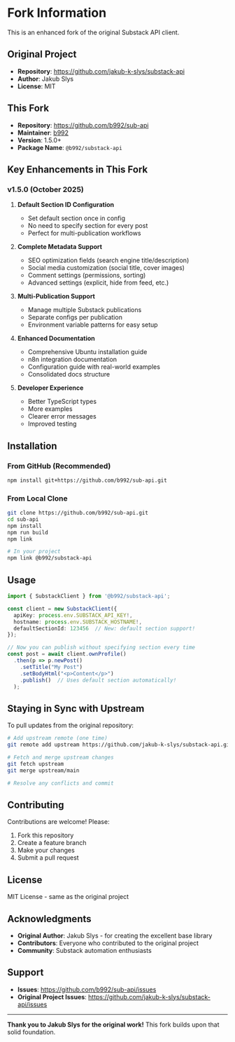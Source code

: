 # Fork Information

This is an enhanced fork of the original Substack API client.

## Original Project

- **Repository**: https://github.com/jakub-k-slys/substack-api
- **Author**: Jakub Slys
- **License**: MIT

## This Fork

- **Repository**: https://github.com/b992/sub-api
- **Maintainer**: [b992](https://github.com/b992)
- **Version**: 1.5.0+
- **Package Name**: `@b992/substack-api`

## Key Enhancements in This Fork

### v1.5.0 (October 2025)

1. **Default Section ID Configuration**
   - Set default section once in config
   - No need to specify section for every post
   - Perfect for multi-publication workflows

2. **Complete Metadata Support**
   - SEO optimization fields (search engine title/description)
   - Social media customization (social title, cover images)
   - Comment settings (permissions, sorting)
   - Advanced settings (explicit, hide from feed, etc.)

3. **Multi-Publication Support**
   - Manage multiple Substack publications
   - Separate configs per publication
   - Environment variable patterns for easy setup

4. **Enhanced Documentation**
   - Comprehensive Ubuntu installation guide
   - n8n integration documentation
   - Configuration guide with real-world examples
   - Consolidated docs structure

5. **Developer Experience**
   - Better TypeScript types
   - More examples
   - Clearer error messages
   - Improved testing

## Installation

### From GitHub (Recommended)
```bash
npm install git+https://github.com/b992/sub-api.git
```

### From Local Clone
```bash
git clone https://github.com/b992/sub-api.git
cd sub-api
npm install
npm run build
npm link

# In your project
npm link @b992/substack-api
```

## Usage

```typescript
import { SubstackClient } from '@b992/substack-api';

const client = new SubstackClient({
  apiKey: process.env.SUBSTACK_API_KEY!,
  hostname: process.env.SUBSTACK_HOSTNAME!,
  defaultSectionId: 123456  // New: default section support!
});

// Now you can publish without specifying section every time
const post = await client.ownProfile()
  .then(p => p.newPost()
    .setTitle("My Post")
    .setBodyHtml("<p>Content</p>")
    .publish()  // Uses default section automatically!
  );
```

## Staying in Sync with Upstream

To pull updates from the original repository:

```bash
# Add upstream remote (one time)
git remote add upstream https://github.com/jakub-k-slys/substack-api.git

# Fetch and merge upstream changes
git fetch upstream
git merge upstream/main

# Resolve any conflicts and commit
```

## Contributing

Contributions are welcome! Please:
1. Fork this repository
2. Create a feature branch
3. Make your changes
4. Submit a pull request

## License

MIT License - same as the original project

## Acknowledgments

- **Original Author**: Jakub Slys - for creating the excellent base library
- **Contributors**: Everyone who contributed to the original project
- **Community**: Substack automation enthusiasts

## Support

- **Issues**: https://github.com/b992/sub-api/issues
- **Original Project Issues**: https://github.com/jakub-k-slys/substack-api/issues

---

**Thank you to Jakub Slys for the original work!** This fork builds upon that solid foundation.

